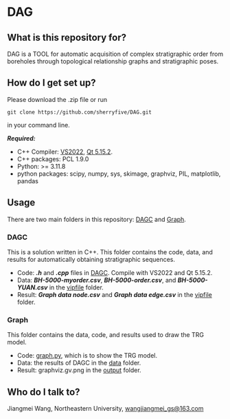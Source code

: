   # DAG

## What is this repository for?
DAG is a TOOL for automatic acquisition of complex stratigraphic order from boreholes through topological relationship graphs and stratigraphic poses.



## How do I get set up?

Please download the .zip file or run

```
git clone https://github.com/sherryfive/DAG.git
```

in your command line.

***Required:***
- C++ Compiler: [VS2022](https://visualstudio.microsoft.com/zh-hans/vs/), [Qt 5.15.2](https://www.qt.io/blog/qt-5.15.2-released).
- C++ packages: PCL 1.9.0
- Python: >= 3.11.8
- python packages: scipy, numpy, sys, skimage, graphviz, PIL, matplotlib, pandas

## Usage
There are two main folders in this repository: [DAGC](https://github.com/sherryfive/DAG/blob/main/DAGC/) and [Graph](https://github.com/sherryfive/DAG/blob/main/Graph/).

### DAGC

This is a solution written in C++. This folder contains the code, data, and results for automatically obtaining stratigraphic sequences.

- Code: ***.h*** and ***.cpp*** files in [DAGC](https://github.com/sherryfive/DAG/blob/main/DAGC/). Compile with VS2022 and Qt 5.15.2.
- Data: ***BH-5000-myorder.csv***, ***BH-5000-order.csv***, and ***BH-5000-YUAN.csv*** in the [vipfile](https://github.com/sherryfive/DAG/blob/main/DAGC/vipfile/) folder.
- Result: ***Graph data node.csv*** and ***Graph data edge.csv*** in the [vipfile](https://github.com/sherryfive/DAG/blob/main/DAGC/vipfile/) folder.

### Graph

This folder contains the data, code, and results used to draw the TRG model.

- Code: [graph.py](https://github.com/sherryfive/DAG/blob/main/Graph/graph.py), which is to show the TRG model.
- Data: the results of DAGC in the [data](https://github.com/sherryfive/DAG/blob/main/Graph/data/) folder.
- Result: graphviz.gv.png in the [output](https://github.com/sherryfive/DAG/blob/main/Graph/output/) folder.

## Who do I talk to?
Jiangmei Wang, Northeastern University, wangjiangmei_gs@163.com


  
